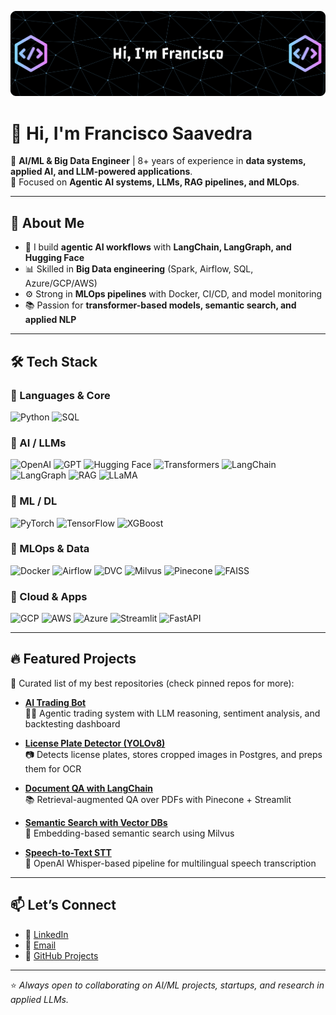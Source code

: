 

![Header](./github-header-banner.png)

<!--
**fsaavedra0003/fsaavedra0003** is a ✨ _special_ ✨ repository because its `README.md` (this file) appears on your GitHub profile.

Here are some ideas to get you started:

- 🔭 I’m currently working on ...
- 🌱 I’m currently learning ...
- 👯 I’m looking to collaborate on ...
- 🤔 I’m looking for help with ...
- 💬 Ask me about ...
- 📫 How to reach me: ...
- 😄 Pronouns: ...
- ⚡ Fun fact: ...
-->


# 👋 Hi, I'm Francisco Saavedra

🎯 **AI/ML & Big Data Engineer** | 8+ years of experience in **data systems, applied AI, and LLM-powered applications**.  
🌱 Focused on **Agentic AI systems, LLMs, RAG pipelines, and MLOps**.  

---

## 🚀 About Me
- 🧠 I build **agentic AI workflows** with **LangChain, LangGraph, and Hugging Face**  
- 📊 Skilled in **Big Data engineering** (Spark, Airflow, SQL, Azure/GCP/AWS)  
- ⚙️ Strong in **MLOps pipelines** with Docker, CI/CD, and model monitoring  
- 📚 Passion for **transformer-based models, semantic search, and applied NLP**  


---


## 🛠️ Tech Stack

### 🔹 Languages & Core
![Python](https://img.shields.io/badge/Python-3776AB?style=for-the-badge&logo=python&logoColor=white)
![SQL](https://img.shields.io/badge/SQL-4479A1?style=for-the-badge&logo=postgresql&logoColor=white)

### 🔹 AI / LLMs
![OpenAI](https://img.shields.io/badge/OpenAI-412991?style=for-the-badge&logo=openai&logoColor=white)
![GPT](https://img.shields.io/badge/GPT-10A37F?style=for-the-badge&logo=openai&logoColor=white)
![Hugging Face](https://img.shields.io/badge/HuggingFace-FFAE1A?style=for-the-badge&logo=huggingface&logoColor=black)
![Transformers](https://img.shields.io/badge/Transformers-FF9900?style=for-the-badge)
![LangChain](https://img.shields.io/badge/LangChain-0E76A8?style=for-the-badge)
![LangGraph](https://img.shields.io/badge/LangGraph-4B8BBE?style=for-the-badge)
![RAG](https://img.shields.io/badge/RAG-0052CC?style=for-the-badge)
![LLaMA](https://img.shields.io/badge/LLaMA-7B-800080?style=for-the-badge)

### 🔹 ML / DL
![PyTorch](https://img.shields.io/badge/PyTorch-EE4C2C?style=for-the-badge&logo=pytorch&logoColor=white)
![TensorFlow](https://img.shields.io/badge/TensorFlow-FF6F00?style=for-the-badge&logo=tensorflow&logoColor=white)
![XGBoost](https://img.shields.io/badge/XGBoost-004B87?style=for-the-badge)

### 🔹 MLOps & Data
![Docker](https://img.shields.io/badge/Docker-2496ED?style=for-the-badge&logo=docker&logoColor=white)
![Airflow](https://img.shields.io/badge/Airflow-017CEE?style=for-the-badge&logo=apacheairflow&logoColor=white)
![DVC](https://img.shields.io/badge/DVC-945DD6?style=for-the-badge&logo=dvc&logoColor=white)
![Milvus](https://img.shields.io/badge/Milvus-00B1D8?style=for-the-badge)
![Pinecone](https://img.shields.io/badge/Pinecone-0E76A8?style=for-the-badge)
![FAISS](https://img.shields.io/badge/FAISS-282C34?style=for-the-badge)

### 🔹 Cloud & Apps
![GCP](https://img.shields.io/badge/GCP-4285F4?style=for-the-badge&logo=googlecloud&logoColor=white)
![AWS](https://img.shields.io/badge/AWS-FF9900?style=for-the-badge&logo=amazonaws&logoColor=white)
![Azure](https://img.shields.io/badge/Azure-0089D6?style=for-the-badge&logo=microsoftazure&logoColor=white)
![Streamlit](https://img.shields.io/badge/Streamlit-FF4B4B?style=for-the-badge&logo=streamlit&logoColor=white)
![FastAPI](https://img.shields.io/badge/FastAPI-009688?style=for-the-badge&logo=fastapi&logoColor=white)

---

## 🔥 Featured Projects
📌 Curated list of my best repositories (check pinned repos for more):

- **[AI Trading Bot](https://github.com/fsaavedra0003/Agentic-AI-Trading-Bot-with-LLM-reasoning-sentiment-analysis)**  
  🧑‍💻 Agentic trading system with LLM reasoning, sentiment analysis, and backtesting dashboard  

- **[License Plate Detector (YOLOv8)](https://github.com/fsaavedra0003/License-Plate-Detector-with-YOLO)**  
  📷 Detects license plates, stores cropped images in Postgres, and preps them for OCR  

- **[Document QA with LangChain](https://github.com/fsaavedra0003/Document-question-answering-with-LangChain)**  
  📚 Retrieval-augmented QA over PDFs with Pinecone + Streamlit  

- **[Semantic Search with Vector DBs](https://github.com/fsaavedra0003/Semantic-search-with-vector-database)**  
  🔎 Embedding-based semantic search using Milvus  

- **[Speech-to-Text STT](https://github.com/fsaavedra0003/Speech-to-text-STT)**  
  🎤 OpenAI Whisper-based pipeline for multilingual speech transcription  

---

## 📫 Let’s Connect
- 💼 [LinkedIn](https://www.linkedin.com/in/francisco-saavedra-ai/)  
- 📧 [Email](mailto:your.email@example.com)  
- 🐙 [GitHub Projects](https://github.com/fsaavedra0003?tab=repositories)  

---

⭐️ _Always open to collaborating on AI/ML projects, startups, and research in applied LLMs._

